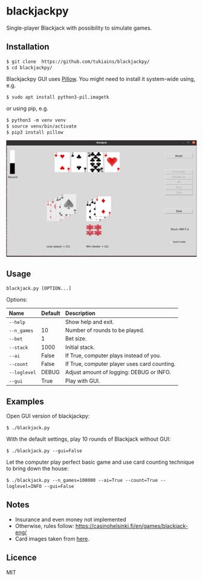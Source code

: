 # blackjackpy
Single-player Blackjack with possibility to simulate games.

## Installation
``` 
$ git clone  https://github.com/tukiains/blackjackpy/
$ cd blackjackpy/
```

Blackjackpy GUI uses [Pillow](https://pillow.readthedocs.io/en/stable/). 
You might need to install it system-wide using, e.g.
```
$ sudo apt install python3-pil.imagetk
```
or using pip, e.g.
```
$ python3 -m venv venv
$ source venv/bin/activate
$ pip3 install pillow
```
<img src="images/bj-shot.png" alt="blackjackpy GUI" width="600"/>

## Usage

```
blackjack.py [OPTION...]
```

Options:

| Name         | Default | Description                                  | 
|:-------------|:--------|:---------------------------------------------|
| `--help`     |         | Show help and exit.                          |
| `--n_games`  | 10      | Number of rounds to be played.               |
| `--bet`      | 1       | Bet size.                                    |
| `--stack`    | 1000    | Initial stack.                               |
| `--ai`       | False   | If True, computer plays instead of you.      |
| `--count`    | False   | If True, computer player uses card counting. |
| `--loglevel` | DEBUG   | Adjust amount of logging: DEBUG or INFO.     |
| `--gui`      | True    | Play with GUI.                               |



## Examples
Open GUI version of blackjackpy:
```
$ ./blackjack.py
```

With the default settings, play 10 rounds of Blackjack without GUI:
```
$ ./blackjack.py --gui=False
```

Let the computer play perfect basic game and use card counting technique to bring down the house:
```
$ ./blackjack.py --n_games=100000 --ai=True --count=True --loglevel=INFO --gui=False
```

## Notes
* Insurance and even money not implemented
* Otherwise, rules follow: https://casinohelsinki.fi/en/games/blackjack-eng/
* Card images taken from [here](https://code.google.com/archive/p/vector-playing-cards/).

## Licence
MIT